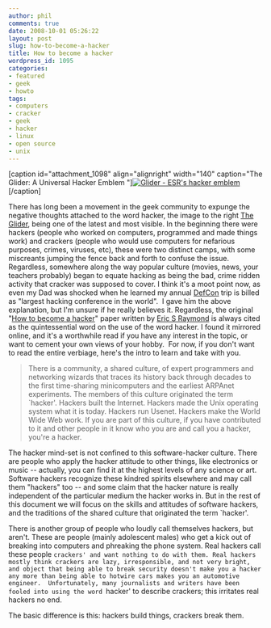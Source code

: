 ```yaml
---
author: phil
comments: true
date: 2008-10-01 05:26:22
layout: post
slug: how-to-become-a-hacker
title: How to become a hacker
wordpress_id: 1095
categories:
- featured
- geek
- howto
tags:
- computers
- cracker
- geek
- hacker
- linux
- open source
- unix
---
```


[caption id="attachment_1098" align="alignright" width="140" caption="The Glider: A Universal Hacker Emblem "][![Glider - ESR's hacker emblem](http://www.fak3r.com/wp-content/uploads/2008/10/140px-glidersvg1.png)](http://www.fak3r.com/wp-content/uploads/2008/10/140px-glidersvg1.png)[/caption]

There has long been a movement in the geek community to expunge the negative thoughts attached to the word hacker, the image to the right [The Glider](http://www.catb.org/hacker-emblem/), being one of the latest and most visible.  In the beginning there were hackers (people who worked on computers, programmed and made things work) and crackers (people who would use computers for nefarious purposes, crimes, viruses, etc), these were two distinct camps, with some miscreants jumping the fence back and forth to confuse the issue.  Regardless, somewhere along the way popular culture (movies, news, your teachers probably) began to equate hacking as being the bad, crime ridden activity that cracker was supposed to cover.  I think it's a moot point now, as even my Dad was shocked when he learned my annual [DefCon](defcon.org) trip is billed as "largest hacking conference in the world".  I gave him the above explanation, but I'm unsure if he really believes it.  Regardless, the original "[How to become a hacker](http://www.catb.org/~esr/faqs/hacker-howto.html)" paper written by [Eric S Raymond](http://www.catb.org/esr/) is always cited as the quintessential word on the use of the word hacker.  I found it mirrored online, and it's a worthwhile read if you have any interest in the topic, or want to cement your own views of your hobby.  For now, if you don't want to read the entire verbiage, here's the intro to learn and take with you.<!-- more -->


> There is a community, a shared culture, of expert programmers and networking wizards that traces its history back through decades to the first time-sharing minicomputers and the earliest ARPAnet experiments. The members of this culture originated the term `hacker'.  Hackers built the Internet.  Hackers made the Unix operating system what it is today.  Hackers run Usenet.  Hackers make the World Wide Web work.  If you are part of this culture, if you have contributed to it and other people in it know who you are and call you a hacker, you're a hacker.

The hacker mind-set is not confined to this software-hacker culture. There are people who apply the hacker attitude to other things, like electronics or music -- actually, you can find it at the highest levels of any science or art.  Software hackers recognize these kindred spirits elsewhere and may call them "hackers" too -- and some claim that the hacker nature is really independent of the particular medium the hacker works in.  But in the rest of this document we will focus on the skills and attitudes of software hackers, and the traditions of the shared culture that originated the term `hacker'.

There is another group of people who loudly call themselves hackers, but aren't.  These are people (mainly adolescent males) who get a kick out of breaking into computers and phreaking the phone system.  Real hackers call these people `crackers' and want nothing to do with them. Real hackers mostly think crackers are lazy, irresponsible, and not very bright, and object that being able to break security doesn't make you a hacker any more than being able to hotwire cars makes you an automotive engineer.  Unfortunately, many journalists and writers have been fooled into using the word `hacker' to describe crackers; this irritates real hackers no end.

The basic difference is this: hackers build things, crackers break them.
